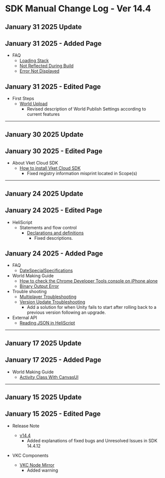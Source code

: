 # SDK Manual Change Log - Ver 14.4

## January 31 2025 Update

## January 31 2025 - Added Page

- FAQ
    - [Loading Stack](https://vrhikky.github.io/VketCloudSDK_Documents/14.4/en/FAQ/LoadingStack.html)
    - [Not Reflected During Build](https://vrhikky.github.io/VketCloudSDK_Documents/14.4/en/FAQ/NotReflectedDuringBuild.html)
    - [Error Not Displayed](https://vrhikky.github.io/VketCloudSDK_Documents/14.4/en/FAQ/ErrorNotDisplayed.html)

## January 31 2025 - Edited Page

- First Steps
  - [World Upload](https://vrhikky.github.io/VketCloudSDK_Documents/14.4/en/FirstStep/WorldUpload.html)
    - Revised description of World Publish Settings according to current features

---

## January 30 2025 Update

## January 30 2025 - Edited Page

- About Vket Cloud SDK
  - [How to install Vket Cloud SDK](https://vrhikky.github.io/VketCloudSDK_Documents/14.4/en/AboutVketCloudSDK/SetupSDK_external.html)
    - Fixed registry information misprint located in Scope(s)

---

## January 24 2025 Update

## January 24 2025 - Edited Page

- HeliScript
    - Statements and flow control
        - [Declarations and definitions](https://vrhikky.github.io/VketCloudSDK_Documents/14.4/en/hs/hs_statement_def.html)
            - Fixed descriptions.

## January 24 2025 - Added Page

- FAQ
    - [DateSpecialSpecifications](https://vrhikky.github.io/VketCloudSDK_Documents/14.4/FAQ/DateSpecialSpecifications.html)
- World Making Guide
    - [How to check the Chrome Developer Tools console on iPhone alone](https://vrhikky.github.io/VketCloudSDK_Documents/14.4/en/WorldMakingGuide/iPhoneConsole.html)
    - [Binary Output Error](https://vrhikky.github.io/VketCloudSDK_Documents/14.4/en/WorldMakingGuide/BinaryOutputError.html)
- Trouble shooting
    - [Multiplayer Troubleshooting](https://vrhikky.github.io/VketCloudSDK_Documents/14.4/en/troubleshooting/MultiplayerTroubleshooting.html)
    - [Version Update Troubleshooting](https://vrhikky.github.io/VketCloudSDK_Documents/14.4/en/troubleshooting/VersionUpdateTroubleshooting.html)
        - Add a solution for when Unity fails to start after rolling back to a previous version following an upgrade.
- External API
  - [Reading JSON in HeliScript](https://vrhikky.github.io/VketCloudSDK_Documents/14.4/en/ExternalAPI/HeliScriptJsonParse.html)

---

## January 17 2025 Update

## January 17 2025 - Added Page

- World Making Guide
    - [Activity Class With CanvasUI](https://vrhikky.github.io/VketCloudSDK_Documents/14.4/en/WorldMakingGuide/ActivityWithCanvasUI.html)

---

## January 15 2025 Update

## January 15 2025 - Edited Page

- Release Note
    - [v14.4](https://vrhikky.github.io/VketCloudSDK_Documents/14.4/en/releasenote/releasenote-14.4.html)
        - Added explanations of fixed bugs and Unresolved Issues in SDK 14.4.12

- VKC Components
    - [VKC Node Mirror](https://vrhikky.github.io/VketCloudSDK_Documents/14.4/en/VKCComponents/VKCNodeMirror.html)
        - Added warning
